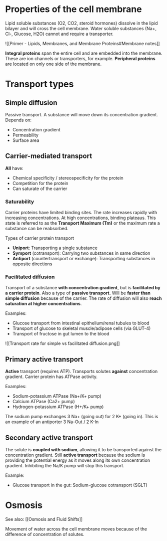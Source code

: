 # Properties of the cell membrane
Lipid soluble substances (O2, CO2, steroid hormones) dissolve in the lipid bilayer and will cross the cell membrane. Water soluble substances (Na+, Cl-, Glucose, H2O) cannot and require a transporter.

![[Primer - Lipids, Membranes, and Membrane Proteins#Membrane notes]]

**Integral proteins** span the entire cell and are embedded into the membrane. These are ion channels or transporters, for example.
**Peripheral proteins** are located on only one side of the membrane.
# Transport types
## Simple diffusion
Passive transport. A substance will move down its concentration gradient.
Depends on:
- Concentration gradient
- Permeability
- Surface area
## Carrier-mediated transport
**All** have:
- Chemical specificity / stereospecificity for the protein
- Competition for the protein
- Can saturate of the carrier
### Saturability
Carrier proteins have limited binding sites. The rate increases rapidly with increasing concentrations. At high concentrations, binding plateaus. This state is referred to as the **Transport Maximum (Tm)** or the maximum rate a substance can be reabsorbed.

Types of carrier protein transport
- **Uniport**: Transporting a single substance
- **Symport** (cotransport): Carrying two substances in same direction
- **Antiport** (countertransport or exchange): Transporting substances in opposite directions
### Facilitated diffusion
Transport of a substance **with concentration gradient**, but is **facilitated by a carrier protein**. Also a type of **passive transport.** Will be **faster than simple diffusion** because of the carrier. The rate of diffusion will also **reach saturation at higher concentrations**.

Examples:
- Glucose transport from intestinal epithelium/renal tubules to blood
- Transport of glucose to skeletal muscle/adipose cells (via GLUT-4)
- Transport of fructose in gut lumen to the blood

![[Transport rate for simple vs facilitated diffusion.png]]

## Primary active transport
**Active** transport (requires ATP). Transports solutes **against** concentration gradient.
Carrier protein has ATPase activity.

Examples:
- Sodium-potassium ATPase (Na+/K+ pump)
- Calcium ATPase (Ca2+ pump)
- Hydrogen-potassium ATPase (H+/K+ pump)

The sodium pump exchanges 3 Na+ (going out) for 2 K+ (going in). This is an example of an antiporter
3 Na-Out / 2 K-In
## Secondary active transport
The solute is **coupled with sodium**, allowing it to be transported against the concentration gradient. Still **active transport** because the sodium is providing the potential energy as it moves along its own concentration gradient. Inhibiting the Na/K pump will stop this transport.

Example:
- Glucose transport in the gut: Sodium-glucose cotransport (SGLT)
# Osmosis
See also: [[Osmosis and Fluid Shifts]]

Movement of water across the cell membrane moves because of the difference of concentration of solutes.